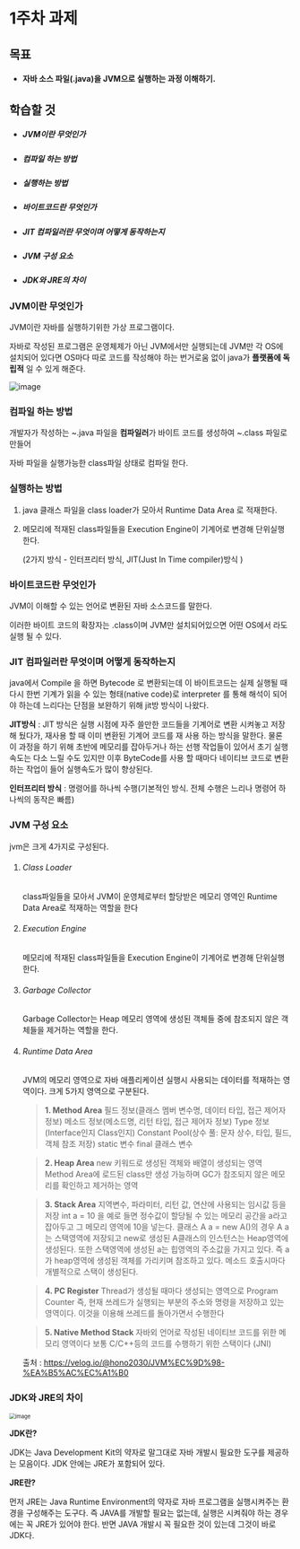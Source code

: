 # 1주차 과제

## 목표

- #### 자바 소스 파일(.java)을 JVM으로 실행하는 과정 이해하기.

## 학습할 것

- ##### JVM이란 무엇인가

- ##### 컴파일 하는 방법

- ##### 실행하는 방법

- ##### 바이트코드란 무엇인가

- ##### JIT 컴파일러란 무엇이며 어떻게 동작하는지

- ##### JVM 구성 요소

- ##### JDK와 JRE의 차이



### JVM이란 무엇인가

JVM이란 자바를 실행하기위한 가상 프로그램이다. 

자바로 작성된 프로그램은 운영체제가 아닌 JVM에서만 실행되는데 JVM만 각 OS에 설치되어 있다면 OS마다 따로 코드를 작성해야 하는 번거로움 없이 java가 **플랫폼에 독립적** 일 수 있게 해준다.

![image](https://user-images.githubusercontent.com/57280699/101924825-78491500-3c14-11eb-9fac-2de47403d36e.png)

### 컴파일 하는 방법

개발자가 작성하는 ~.java 파일을 **컴파일러**가 바이트 코드를 생성하여 ~.class 파일로 만들어 

자바 파일을 실행가능한 class파일 상태로 컴파일 한다. 



### 실행하는 방법

1. java 클래스 파일을 class loader가 모아서 Runtime Data Area 로 적재한다.

2. 메모리에 적재된 class파일들을 Execution Engine이 기계어로 변경해 단위실행한다.

   (2가지 방식 - 인터프리터 방식,  JIT(Just In Time compiler)방식 )

   

### 바이트코드란 무엇인가

JVM이 이해할 수 있는 언어로 변환된 자바 소스코드를 말한다. 

이러한 바이트 코드의 확장자는 .class이며 JVM만 설치되어있으면 어떤 OS에서 라도 실행 될 수 있다.



### JIT 컴파일러란 무엇이며 어떻게 동작하는지

java에서 Compile 을 하면 Bytecode 로 변환되는데 이 바이트코드는 실제 실행될 때 다시 한번 기계가 읽을 수 있는 형태(native code)로 interpreter 를 통해 해석이 되어야 하는데 느리다는 단점을 보완하기 위해 jit방 방식이 나왔다.

**JIT방식** :  JIT 방식은 실행 시점에 자주 쓸만한 코드들을 기계어로 변환 시켜놓고 저장해 뒀다가, 재사용 할 때 이미 변환된 기계어 코드를 재 사용 하는 방식을 말한다. 물론 이 과정을 하기 위해 초반에 메모리를 잡아두거나 하는 선행 작업들이 있어서 초기 실행 속도는 다소 느릴 수도 있지만  이후 ByteCode를 사용 할 때마다 네이티브 코드로 변환하는 작업이 들어 실행속도가 많이 향상된다. 



**인터프리터 방식** : 명령어를 하나씩 수행(기본적인 방식. 전체 수행은 느리나 명령어 하나씩의 동작은 빠름)

### JVM 구성 요소

jvm은 크게 4가지로 구성된다.

1. ###### Class Loader

   class파일들을 모아서 JVM이 운영체로부터 할당받은 메모리 영역인 Runtime Data Area로 적재하는 역할을 한다

2. ###### Execution Engine

   메모리에 적재된 class파일들을 Execution Engine이 기계어로 변경해 단위실행한다.

3. ###### Garbage Collector

   Garbage Collector는 Heap 메모리 영역에 생성된 객체들 중에 참조되지 않은 객체들을 제거하는 역할을 한다.

4. ###### Runtime Data Area

   JVM의 메모리 영역으로 자바 애플리케이션 실행시 사용되는 데이터를 적재하는 영역이다.
   크게 5가지 영역으로 구분된다.

   

   > **1. Method Area**
   > 필드 정보(클래스 멤버 변수명, 데이터 타입, 접근 제어자 정보)
   > 메소드 정보(메소드명, 리턴 타입, 접근 제어자 정보)
   > Type 정보(Interface인지 Class인지)
   > Constant Pool(상수 풀: 문자 상수, 타입, 필드, 객체 참조 저장)
   > static 변수
   > final 클래스 변수

   > **2. Heap Area**
   > new 키워드로 생성된 객체와 배열이 생성되는 영역
   > Method Area에 로드된 class만 생성 가능하며 GC가 참조되지 않은 메모리를 확인하고 제거하는 영역

   > **3. Stack Area**
   > 지역변수, 파라미터, 리턴 값, 연산에 사용되는 임시값 등을 저장
   > int a = 10 을 예로 들면 정수값이 할당될 수 있는 메모리 공간을 a라고 잡아두고 그 메모리 영역에 10을 넣는다.
   > 클래스 A a = new A()의 경우 A a는 스택영역에 저장되고 new로 생성된 A클래스의 인스턴스는 Heap영역에 생성된다.
   > 또한 스택영역에 생성된 a는 힙영역의 주소값을 가지고 있다. 즉 a가 heap영역에 생성된 객체를 가리키며 참조하고 있다.
   > 메소드 호출시마다 개별적으로 스택이 생성된다.

   > **4. PC Register**
   > Thread가 생성될 때마다 생성되는 영역으로 Program Counter 즉, 현재 쓰레드가 실행되는 부분의 주소와 명령을 저장하고 있는 영역이다. 이것을 이용해 쓰레드를 돌아가면서 수행한다

   > **5. Native Method Stack**
   > 자바외 언어로 작성된 네이티브 코드를 위한 메모리 영역이다
   > 보통 C/C++등의 코드를 수행하기 위한 스택이다 (JNI)

   출처 : https://velog.io/@hono2030/JVM%EC%9D%98-%EA%B5%AC%EC%A1%B0

### JDK와 JRE의 차이

<img src="https://user-images.githubusercontent.com/57280699/101934637-37a3c880-3c21-11eb-9b2b-e5eca58a2546.png" alt="image" style="zoom:67%;" />

**JDK란?**

JDK는 Java Development Kit의 약자로 말그대로 자바 개발시 필요한 도구를 제공하는 모음이다.    JDK 안에는 JRE가 포함되어 있다. 

**JRE란?**

먼저 JRE는 Java Runtime Environment의 약자로 자바 프로그램을 실행시켜주는 환경을 구성해주는 도구다. 즉 JAVA를 개발할 필요는 없는데, 실행은 시켜줘야 하는 경우에는 꼭 JRE가 있어야 한다. 반면 JAVA 개발시 꼭 필요한 것이 있는데 그것이 바로 JDK다.


